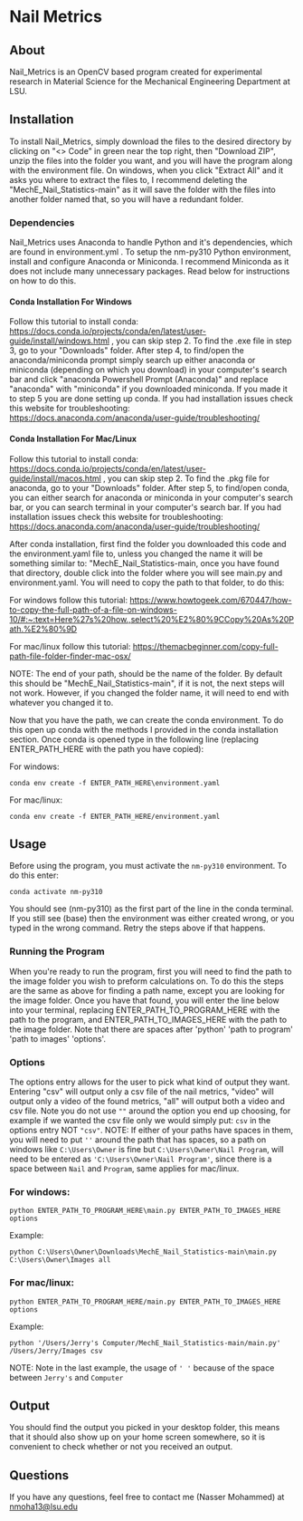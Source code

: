 # Nail Metrics
## About
Nail_Metrics is an OpenCV based program created for experimental research in Material Science for the Mechanical Engineering Department at LSU.

## Installation
To install Nail_Metrics, simply download the files to the desired directory by clicking on "<> Code" in green near the top right, then "Download ZIP", unzip the files into the folder you want, and you will have the program along with the environment file. On windows, when you click "Extract All" and it asks you where to extract the files to, I recommend deleting the "MechE_Nail_Statistics-main" as it will save the folder with the files into another folder named that, so you will have a redundant folder.

### Dependencies
Nail_Metrics uses Anaconda to handle Python and it's dependencies, which are found in environment.yml . To setup the nm-py310 Python environment, install and configure Anaconda or Miniconda. I recommend Miniconda as it does not include many unnecessary packages. Read below for instructions on how to do this.
#### Conda Installation For Windows
Follow this tutorial to install conda: https://docs.conda.io/projects/conda/en/latest/user-guide/install/windows.html , you can skip step 2. To find the .exe file in step 3, go to your "Downloads" folder. After step 4, to find/open the anaconda/miniconda prompt simply search up either anaconda or miniconda (depending on which you download) in your computer's search bar and click "anaconda Powershell Prompt (Anaconda)" and replace "anaconda" with "miniconda" if you downloaded miniconda. If you made it to step 5 you are done setting up conda. If you had installation issues check this website for troubleshooting: https://docs.anaconda.com/anaconda/user-guide/troubleshooting/ 

#### Conda Installation For Mac/Linux
Follow this tutorial to install conda: https://docs.conda.io/projects/conda/en/latest/user-guide/install/macos.html , you can skip step 2. To find the .pkg file for anaconda, go to your "Downloads" folder. After step 5, to find/open conda, you can either search for anaconda or miniconda in your computer's search bar, or you can search terminal in your computer's search bar. If you had installation issues check this website for troubleshooting: https://docs.anaconda.com/anaconda/user-guide/troubleshooting/ 




After conda installation, first find the folder you downloaded this code and the environment.yaml file to, unless you changed the name it will be something similar to: "MechE_Nail_Statistics-main, once you have found that directory, double click into the folder where you will see main.py and environment.yaml. You will need to copy the path to that folder, to do this:

For windows follow this tutorial: https://www.howtogeek.com/670447/how-to-copy-the-full-path-of-a-file-on-windows-10/#:~:text=Here%27s%20how.,select%20%E2%80%9CCopy%20As%20Path.%E2%80%9D

For mac/linux follow this tutorial: https://themacbeginner.com/copy-full-path-file-folder-finder-mac-osx/

NOTE: The end of your path, should be the name of the folder. By default this should be "MechE_Nail_Statistics-main", if it is not, the next steps will not work. However, if you changed the folder name, it will need to end with whatever you changed it to. 

Now that you have the path, we can create the conda environment. To do this open up conda with the methods I provided in the conda installation section. Once conda is opened type in the following line (replacing ENTER_PATH_HERE with the path you have copied):

For windows:
  ```
  conda env create -f ENTER_PATH_HERE\environment.yaml
  ```
For mac/linux:
  ```
  conda env create -f ENTER_PATH_HERE/environment.yaml
  ```
  
  ## Usage
  Before using the program, you must activate the ```nm-py310``` environment. To do this enter:
  ```
  conda activate nm-py310
  ``` 
  You should see (nm-py310) as the first part of the line in the conda terminal. If you still see (base) then the environment was either created wrong, or you typed in the wrong command. Retry the steps above if that happens. 
  ### Running the Program
  When you're ready to run the program, first you will need to find the path to the image folder you wish to preform calculations on. To do this the steps are the same as above for finding a path name, except you are looking for the image folder. Once you have that found, you will enter the line below into your terminal, replacing ENTER_PATH_TO_PROGRAM_HERE with the path to the program, and ENTER_PATH_TO_IMAGES_HERE with the path to the image folder. Note that there are spaces after 'python' 'path to program' 'path to images' 'options'.
  ### Options
  The options entry allows for the user to pick what kind of output they want. Entering "csv" will output only a csv file of the nail metrics, "video" will output only a video of the found metrics, "all" will output both a video and csv file. Note you do not use ```""``` around the option you end up choosing, for example if we wanted the csv file only we would simply put: ```csv``` in the options entry NOT ```"csv"```.
  NOTE: If either of your paths have spaces in them, you will need to put ```''``` around the path that has spaces, so a path on windows like ```C:\Users\Owner``` is fine but ```C:\Users\Owner\Nail Program```, will need to be entered as ```'C:\Users\Owner\Nail Program'```, since there is a space between ```Nail``` and ```Program```, same applies for mac/linux. 
 
 ### For windows:
  ```
  python ENTER_PATH_TO_PROGRAM_HERE\main.py ENTER_PATH_TO_IMAGES_HERE options
  ```
 Example:
 ```
 python C:\Users\Owner\Downloads\MechE_Nail_Statistics-main\main.py C:\Users\Owner\Images all
 ```
 ### For mac/linux:
 ```
 python ENTER_PATH_TO_PROGRAM_HERE/main.py ENTER_PATH_TO_IMAGES_HERE options
 ```
 Example:
 ```
 python '/Users/Jerry's Computer/MechE_Nail_Statistics-main/main.py' /Users/Jerry/Images csv
 ```
 NOTE: Note in the last example, the usage of ```' '``` because of the space between ```Jerry's``` and ```Computer```
 ## Output
 You should find the output you picked in your desktop folder, this means that it should also show up on your home screen somewhere, so it is convenient to check whether or not you received an output. 

## Questions
 If you have any questions, feel free to contact me (Nasser Mohammed)
 at nmoha13@lsu.edu

